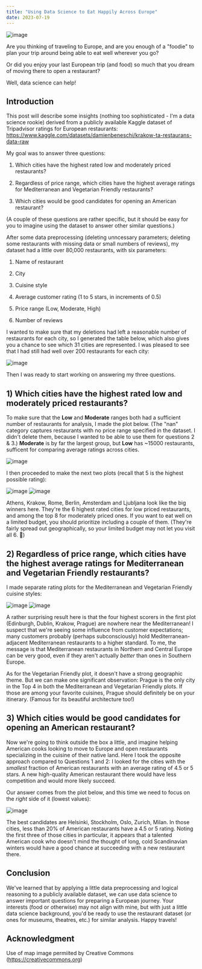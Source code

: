 ```yaml
---
title: "Using Data Science to Eat Happily Across Europe"
date: 2023-07-19
---
```

![image](https://github.com/dmlea/skills-github-pages/assets/59482493/70243219-0e21-4b56-92a0-015eb98e043d)

Are you thinking of traveling to Europe, and are you enough of a "foodie" to plan your trip around being able to eat well wherever you go?

Or did you enjoy your last European trip (and food) so much that you dream of moving there to open a restaurant?

Well, data science can help!

## Introduction

This post will describe some insights (nothing too sophisticated - I'm a data science rookie) derived from a publicly available Kaggle dataset of Tripadvisor ratings for European restaurants: https://www.kaggle.com/datasets/damienbeneschi/krakow-ta-restaurans-data-raw

My goal was to answer three questions:

1) Which cities have the highest rated low and moderately priced restaurants?

2) Regardless of price range, which cities have the highest average ratings for Mediterranean and Vegetarian Friendly restaurants?

3) Which cities would be good candidates for opening an American restaurant?

(A couple of these questions are rather specific, but it should be easy for you to imagine using the dataset to answer other similar questions.)

After some data preprocessing (deleting unncessary parameters; deleting some restaurants with missing data or small numbers of reviews), my dataset had a little over 80,000 restaurants, with six parameters:

1) Name of restaurant
   
2) City
 
3) Cuisine style
 
4) Average customer rating (1 to 5 stars, in increments of 0.5)
 
5) Price range (Low, Moderate, High)
 
6) Number of reviews

I wanted to make sure that my deletions had left a reasonable number of restaurants for each city, so I generated the table below, which also gives you a chance to see which 31 cities are represented.  I was pleased to see that I had still had well over 200 restaurants for each city:

![image](https://github.com/dmlea/skills-github-pages/assets/59482493/3f30c689-efb6-4fdf-845e-1ba88879688b)

Then I was ready to start working on answering my three questions.

## 1) Which cities have the highest rated low and moderately priced restaurants?

To make sure that the **Low** and **Moderate** ranges both had a sufficient number of restaurants for analysis, I made the plot below. (The "nan" category captures restaurants with no price range specified in the dataset. I didn't delete them, because I wanted to be able to use them for questions 2 & 3.)  **Moderate** is by far the largest group, but **Low** has ~15000 restaurants, sufficent for comparing average ratings across cities.

![image](https://github.com/dmlea/skills-github-pages/assets/59482493/4247e954-10eb-492f-931a-9b58541eef4c)

I then proceeded to make the next two plots (recall that 5 is the highest possible rating):

![image](https://github.com/dmlea/skills-github-pages/assets/59482493/b0c10109-4efb-4e3e-998e-2370af1fedf4)  ![image](https://github.com/dmlea/skills-github-pages/assets/59482493/502e234f-eac2-4a67-a9d2-efea3dde5890)

Athens, Krakow, Rome, Berlin, Amsterdam and Ljubljana look like the big winners here. They're the 6 highest rated cities for low priced restaurants, and among the top 8 for moderately priced ones.  If you want to eat well on a limited budget, you should prioritize including a couple of them.  (They're fairly spread out geographically, so your limited budget may not let you visit all 6. 🙂)

## 2) Regardless of price range, which cities have the highest average ratings for Mediterranean and Vegetarian Friendly restaurants?

I made separate rating plots for the Mediterranean and Vegetarian Friendly cuisine styles:

![image](https://github.com/dmlea/skills-github-pages/assets/59482493/d6322aeb-cd14-4bc5-8887-2c5cb2a9fbaf)  ![image](https://github.com/dmlea/skills-github-pages/assets/59482493/6f910f99-a213-4d0e-91c1-4d0cb1415732)

A rather surprising result here is that the four highest scorers in the first plot (Edinburgh, Dublin, Krakow, Prague) are nowhere near the Mediterranean!  I suspect that we're seeing some influence from customer expectations; many customers probably (perhaps subconsciously) hold Mediterranean-adjacent Mediterranean restaurants to a higher standard.  To me, the message is that Mediterranean restaurants in Northern and Central Europe can be very good, even if they aren't actually *better* than ones in Southern Europe.

As for the Vegetarian Friendly plot, it doesn't have a strong geographic theme.  But we can make one significant observation: Prague is the only city in the Top 4 in both the Mediterranean and Vegetarian Friendly plots.  If those are among your favorite cuisines, Prague should definitely be on your itinerary. (Famous for its beautiful architecture too!)

## 3) Which cities would be good candidates for opening an American restaurant?

Now we're going to think outside the box a little, and imagine helping American cooks looking to move to Europe and open restaurants specializing in the cuisine of their native land.  Here I took the opposite approach compared to Questions 1 and 2: I looked for the cities with the *smallest* fraction of American restaurants with an average rating of 4.5 or 5 stars. A new high-quality American restaurant there would have less competition and would more likely succeed.

Our answer comes from the plot below, and this time we need to focus on the *right* side of it (lowest values): 

![image](https://github.com/dmlea/skills-github-pages/assets/59482493/06bad5f8-a47f-48b6-a78c-30ea0c1e1c6d)

The best candidates are Helsinki, Stockholm, Oslo, Zurich, Milan. In those cities, less than 20% of American restaurants have a 4.5 or 5 rating. Noting the first three of those cities in particular, it appears that a talented American cook who doesn't mind the thought of long, cold Scandinavian winters would have a good chance at succeeding with a new restaurant there. 

## Conclusion

We've learned that by applying a little data preprocessing and logical reasoning to a publicly available dataset, we can use data science to answer important questions for preparing a European journey.  Your interests (food or otherwise) may not align with mine, but with just a little data science background, you'd be ready to use the restaurant dataset (or ones for museums, theatres, etc.) for similar analysis.  Happy travels!

## Acknowledgment

Use of map image permiited by Creative Commons (https://creativecommons.org)
